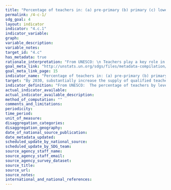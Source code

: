 ```yaml
---
title: "Percentage of teachers in: (a) pre-primary (b) primary (c) lower secondary and (d) upper secondary education who have received at least the minimum organized teacher training (i.e. pedagogical training) pre-service or in-service required for teaching at the relevant level in a given country"
permalink: /4-c-1/
sdg_goal: 4
layout: indicator
indicator: "4.c.1"
indicator_variable: 
graph: 
variable_description: 
variable_notes: 
target_id: "4.c"
has_metadata: true
rationale_interpretation: "From UNESCO: \n Teachers play a key role in ensuring the quality of education provided. Ideally all teachers should receive adequate, appropriate and relevant pedagogical training to teach at the chosen level of education and be academically well-qualified in the subject(s) they are expected to teach. This indicator measures the share of the teaching work force which is pedagogically well-trained. \n\nFrom OECD: \nTo provide policy-relevant analysis on teachers' participation in professional development activities through a robust indicator."
goal_meta_link: "http://unstats.un.org/sdgs/files/metadata-compilation/Metadata-Goal-4.pdf"
goal_meta_link_page: 15
indicator_name: "Percentage of teachers in: (a) pre-primary (b) primary (c) lower secondary and (d) upper secondary education who have received at least the minimum organized teacher training (i.e. pedagogical training) pre-service or in-service required for teaching at the relevant level in a given country"
target: "By 2030, substantially increase the supply of qualified teachers, including through international cooperation for teacher training in developing countries, especially least developed countries and small island developing States."
indicator_definition: "From UNESCO:  The percentage of teachers by level of education taught (pre-primary, primary, lower secondary and upper secondary) who have received at least the minimum organized pedagogical teacher training pre-service and in-service required for teaching at the relevant level in a given country. The indicator should be calculated separately for public and private institutions. From OECD: Teachers (ISCED 2 level) were asked to indicate whether they had participated in any of the following activities 12 months prior to the survey: 	Courses/workshops (on subject matter or methods and/or other education-related topics). 	Education conferences or seminars (where teachers and/or researchers present their research results and discuss education problems). 	Observation visits to other schools. 	Observation visits to business premises, public organisations, or non-governmental organisations. 	In-service training courses in business premises, public organisations or non-governmental organisations. 	Qualification programmes (e.g. a degree programme). 	Participation in a network of teachers formed specifically for the professional development of teachers. 	Individual or collaborative research on a topic of professional interest. 	Mentoring and/or peer observation and coaching as part of a formal school arrangement"
actual_indicator_available: 
actual_indicator_available_description: 
method_of_computation: ""
comments_and_limitations: 
periodicity: 
time_period: 
unit_of_measure: 
disaggregation_categories: 
disaggregation_geography: 
date_of_national_source_publication: 
date_metadata_updated: 
scheduled_update_by_national_source: 
scheduled_update_by_SDG_team: 
source_agency_staff_name: 
source_agency_staff_email: 
source_agency_survey_dataset: 
source_title: 
source_url: 
source_notes: 
international_and_national_references: 
---
```


